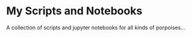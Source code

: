 # My Scripts and Notebooks
A collection of scripts and jupyter notebooks for all kinds of porpoises...
